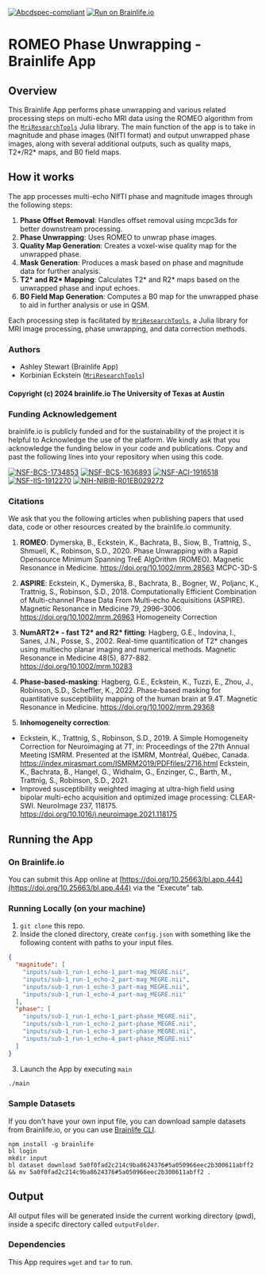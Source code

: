 [![Abcdspec-compliant](https://img.shields.io/badge/ABCD_Spec-v1.1-green.svg)](https://github.com/brain-life/abcd-spec)
[![Run on Brainlife.io](https://img.shields.io/badge/Brainlife-bl.app.444-blue.svg)](https://doi.org/10.25663/bl.app.444)

# ROMEO Phase Unwrapping - Brainlife App

## Overview
This Brainlife App performs phase unwrapping and various related processing steps on multi-echo MRI data using the ROMEO algorithm from the [`MriResearchTools`](https://github.com/korbinian90/MriResearchTools.jl) Julia library. The main function of the app is to take in magnitude and phase images (NIfTI format) and output unwrapped phase images, along with several additional outputs, such as quality maps, T2*/R2* maps, and B0 field maps.

## How it works
The app processes multi-echo NIfTI phase and magnitude images through the following steps:

1. **Phase Offset Removal**: Handles offset removal using mcpc3ds for better downstream processing.
2. **Phase Unwrapping**: Uses ROMEO to unwrap phase images.
3. **Quality Map Generation**: Creates a voxel-wise quality map for the unwrapped phase.
4. **Mask Generation**: Produces a mask based on phase and magnitude data for further analysis.
5. **T2\* and R2\* Mapping**: Calculates T2* and R2* maps based on the unwrapped phase and input echoes.
6. **B0 Field Map Generation**: Computes a B0 map for the unwrapped phase to aid in further analysis or use in QSM.

Each processing step is facilitated by [`MriResearchTools`](https://github.com/korbinian90/MriResearchTools.jl), a Julia library for MRI image processing, phase unwrapping, and data correction methods.

### Authors
- Ashley Stewart (Brainlife App)
- Korbinian Eckstein ([`MriResearchTools`](https://github.com/korbinian90/MriResearchTools.jl))

#### Copyright (c) 2024 brainlife.io The University of Texas at Austin

### Funding Acknowledgement
brainlife.io is publicly funded and for the sustainability of the project it is helpful to Acknowledge the use of the platform. We kindly ask that you acknowledge the funding below in your code and publications. Copy and past the following lines into your repository when using this code.

[![NSF-BCS-1734853](https://img.shields.io/badge/NSF_BCS-1734853-blue.svg)](https://nsf.gov/awardsearch/showAward?AWD_ID=1734853)
[![NSF-BCS-1636893](https://img.shields.io/badge/NSF_BCS-1636893-blue.svg)](https://nsf.gov/awardsearch/showAward?AWD_ID=1636893)
[![NSF-ACI-1916518](https://img.shields.io/badge/NSF_ACI-1916518-blue.svg)](https://nsf.gov/awardsearch/showAward?AWD_ID=1916518)
[![NSF-IIS-1912270](https://img.shields.io/badge/NSF_IIS-1912270-blue.svg)](https://nsf.gov/awardsearch/showAward?AWD_ID=1912270)
[![NIH-NIBIB-R01EB029272](https://img.shields.io/badge/NIH_NIBIB-R01EB029272-green.svg)](https://grantome.com/grant/NIH/R01-EB029272-01)

### Citations
We ask that you the following articles when publishing papers that used data, code or other resources created by the brainlife.io community.

1. **ROMEO**: Dymerska, B., Eckstein, K., Bachrata, B., Siow, B., Trattnig, S., Shmueli, K., Robinson, S.D., 2020. Phase Unwrapping with a Rapid Opensource Minimum Spanning TreE AlgOrithm (ROMEO). Magnetic Resonance in Medicine. https://doi.org/10.1002/mrm.28563
MCPC-3D-S

2. **ASPIRE**: Eckstein, K., Dymerska, B., Bachrata, B., Bogner, W., Poljanc, K., Trattnig, S., Robinson, S.D., 2018. Computationally Efficient Combination of Multi-channel Phase Data From Multi-echo Acquisitions (ASPIRE). Magnetic Resonance in Medicine 79, 2996–3006. https://doi.org/10.1002/mrm.26963
Homogeneity Correction

3. **NumART2\* - fast T2\* and R2\* fitting**: Hagberg, G.E., Indovina, I., Sanes, J.N., Posse, S., 2002. Real-time quantification of T2* changes using multiecho planar imaging and numerical methods. Magnetic Resonance in Medicine 48(5), 877-882. https://doi.org/10.1002/mrm.10283

4. **Phase-based-masking**: Hagberg, G.E., Eckstein, K., Tuzzi, E., Zhou, J., Robinson, S.D., Scheffler, K., 2022. Phase-based masking for quantitative susceptibility mapping of the human brain at 9.4T. Magnetic Resonance in Medicine. https://doi.org/10.1002/mrm.29368

5. **Inhomogeneity correction**: 
  - Eckstein, K., Trattnig, S., Robinson, S.D., 2019. A Simple Homogeneity Correction for Neuroimaging at 7T, in: Proceedings of the 27th Annual Meeting ISMRM. Presented at the ISMRM, Montréal, Québec, Canada. https://index.mirasmart.com/ISMRM2019/PDFfiles/2716.html Eckstein, K., Bachrata, B., Hangel, G., Widhalm, G., Enzinger, C., Barth, M., Trattnig, S., Robinson, S.D., 2021. 
  - Improved susceptibility weighted imaging at ultra-high field using bipolar multi-echo acquisition and optimized image processing: CLEAR-SWI. NeuroImage 237, 118175. https://doi.org/10.1016/j.neuroimage.2021.118175

## Running the App 

### On Brainlife.io

You can submit this App online at [https://doi.org/10.25663/bl.app.444](https://doi.org/10.25663/bl.app.444) via the "Execute" tab.

### Running Locally (on your machine)

1. `git clone` this repo.
2. Inside the cloned directory, create `config.json` with something like the following content with paths to your input files.

```json
{
  "magnitude": [
    "inputs/sub-1_run-1_echo-1_part-mag_MEGRE.nii",
    "inputs/sub-1_run-1_echo-2_part-mag_MEGRE.nii",
    "inputs/sub-1_run-1_echo-3_part-mag_MEGRE.nii",
    "inputs/sub-1_run-1_echo-4_part-mag_MEGRE.nii"
  ],
  "phase": [
    "inputs/sub-1_run-1_echo-1_part-phase_MEGRE.nii",
    "inputs/sub-1_run-1_echo-2_part-phase_MEGRE.nii",
    "inputs/sub-1_run-1_echo-3_part-phase_MEGRE.nii",
    "inputs/sub-1_run-1_echo-4_part-phase_MEGRE.nii"
  ]
}
```

3. Launch the App by executing `main`

```bash
./main
```

### Sample Datasets

If you don't have your own input file, you can download sample datasets from Brainlife.io, or you can use [Brainlife CLI](https://github.com/brain-life/cli).

```
npm install -g brainlife
bl login
mkdir input
bl dataset download 5a0f0fad2c214c9ba8624376#5a050966eec2b300611abff2 && mv 5a0f0fad2c214c9ba8624376#5a050966eec2b300611abff2 .
```

## Output

All output files will be generated inside the current working directory (pwd), inside a specifc directory called `outputFolder`.

### Dependencies

This App requires `wget` and `tar` to run.


